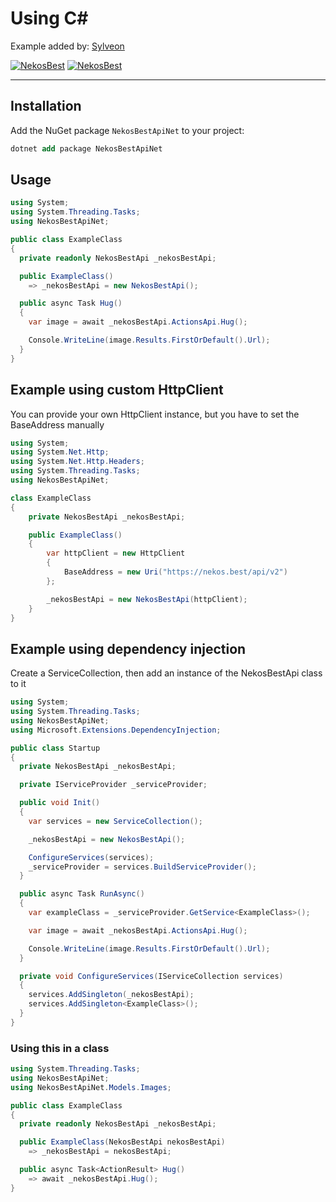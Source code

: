 # Using C\#

Example added by: [Sylveon](https://github.com/Sylveon76)

[![NekosBest](https://img.shields.io/nuget/v/NekosBestApiNet?color=white&logo=nuget&style=flat-square)](https://www.nuget.org/packages/NekosBestApiNet/) [![NekosBest](https://img.shields.io/nuget/dt/NekosBestApiNet?color=white&logo=nuget&style=flat-square)](https://www.nuget.org/packages/NekosBestApiNet/)

---

## Installation

Add the NuGet package `NekosBestApiNet` to your project:

```ps
dotnet add package NekosBestApiNet
```

## Usage

```cs
using System;
using System.Threading.Tasks;
using NekosBestApiNet;

public class ExampleClass
{
  private readonly NekosBestApi _nekosBestApi;

  public ExampleClass() 
    => _nekosBestApi = new NekosBestApi();

  public async Task Hug() 
  {
    var image = await _nekosBestApi.ActionsApi.Hug();

    Console.WriteLine(image.Results.FirstOrDefault().Url);
  }
}
```

## Example using custom HttpClient

You can provide your own HttpClient instance, but you have to set the BaseAddress manually

```cs
using System;
using System.Net.Http;
using System.Net.Http.Headers;
using System.Threading.Tasks;
using NekosBestApiNet;

class ExampleClass
{
    private NekosBestApi _nekosBestApi;

    public ExampleClass()
    {
        var httpClient = new HttpClient
        {
            BaseAddress = new Uri("https://nekos.best/api/v2")
        };

        _nekosBestApi = new NekosBestApi(httpClient);
    }
}
```

## Example using dependency injection

Create a ServiceCollection, then add an instance of the NekosBestApi class to it

```cs
using System;
using System.Threading.Tasks;
using NekosBestApiNet;
using Microsoft.Extensions.DependencyInjection;

public class Startup 
{
  private NekosBestApi _nekosBestApi;

  private IServiceProvider _serviceProvider;

  public void Init() 
  {
    var services = new ServiceCollection();

    _nekosBestApi = new NekosBestApi();

    ConfigureServices(services);
    _serviceProvider = services.BuildServiceProvider();
  }

  public async Task RunAsync() 
  {
    var exampleClass = _serviceProvider.GetService<ExampleClass>();

    var image = await _nekosBestApi.ActionsApi.Hug();

    Console.WriteLine(image.Results.FirstOrDefault().Url);
  }

  private void ConfigureServices(IServiceCollection services) 
  {
    services.AddSingleton(_nekosBestApi);
    services.AddSingleton<ExampleClass>();
  }
}
```

### Using this in a class

```cs
using System.Threading.Tasks;
using NekosBestApiNet;
using NekosBestApiNet.Models.Images;

public class ExampleClass 
{
  private readonly NekosBestApi _nekosBestApi;

  public ExampleClass(NekosBestApi nekosBestApi) 
    => _nekosBestApi = nekosBestApi;

  public async Task<ActionResult> Hug()
    => await _nekosBestApi.Hug();
}
```
